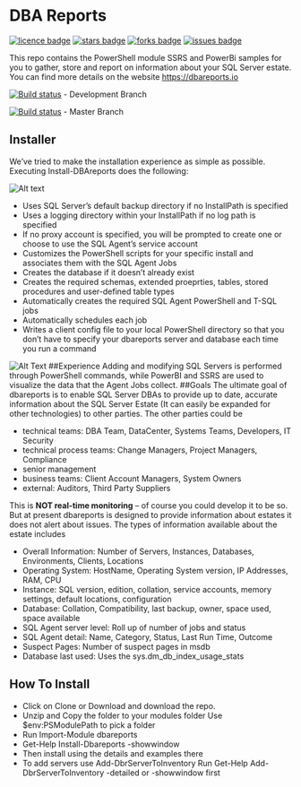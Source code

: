 # DBA Reports
[![licence badge]][licence]
[![stars badge]][stars]
[![forks badge]][forks]
[![issues badge]][issues]

[licence badge]:https://img.shields.io/badge/license-MIT-blue.svg
[stars badge]:https://img.shields.io/github/stars/SQLDBAWithABeard/dbareports.svg
[forks badge]:https://img.shields.io/github/forks/SQLDBAWithABeard/dbareports.svg
[issues badge]:https://img.shields.io/github/issues/SQLDBAWithABeard/dbareports.svg

[licence]:https://github.com/SQLDBAWithABeard/dbareports/blob/master/LICENSE.md
[stars]:https://github.com/SQLDBAWithABeard/dbareports/stargazers
[forks]:https://github.com/SQLDBAWithABeard/dbareports/network
[issues]:https://github.com/SQLDBAWithABeard/dbareports/issues

This repo contains the PowerShell module SSRS and PowerBi samples for you to gather, store and report on information about your SQL Server estate. You can find more details on the website https://dbareports.io 

[![Build status](https://ci.appveyor.com/api/projects/status/4ogcjt7glm5ojd73/branch/development?svg=true)](https://ci.appveyor.com/project/SQLDBAWithABeard/dbareports/branch/development)  - Development Branch 

[![Build status](https://ci.appveyor.com/api/projects/status/4ogcjt7glm5ojd73/branch/master?svg=true)](https://ci.appveyor.com/project/SQLDBAWithABeard/dbareports/branch/master)  - Master Branch 
## Installer
We’ve tried to make the installation experience as simple as possible. Executing Install-DBAreports does the following:

![Alt text](https://dbareports.io/wp-content/uploads/2016/07/installer.png "Installer")

* Uses SQL Server’s default backup directory if no InstallPath is specified
* Uses a logging directory within your InstallPath if no log path is specified
* If no proxy account is specified, you will be prompted to create one or choose to use the SQL Agent’s service account
* Customizes the PowerShell scripts for your specific install and associates them with the SQL Agent Jobs
* Creates the database if it doesn’t already exist
* Creates the required schemas, extended proeprties, tables, stored procedures and user-defined table types
* Automatically creates the required SQL Agent PowerShell and T-SQL jobs
* Automatically schedules each job
* Writes a client config file to your local PowerShell directory so that you don’t have to specify your dbareports server and database each time you run a command

![Alt Text](https://dbareports.io/wp-content/uploads/2016/07/agents-1.png "Agents")
##Experience
Adding and modifying SQL Servers is performed through PowerShell commands, while PowerBI and SSRS are used to visualize the data that the Agent Jobs collect.
##Goals
The ultimate goal of dbareports is to enable SQL Server DBAs to provide up to date, accurate information about the SQL Server Estate (It can easily be expanded for other technologies) to other parties.
The other parties could be
* technical teams: DBA Team, DataCenter, Systems Teams, Developers, IT Security
* technical process teams: Change Managers, Project Managers, Compliance
* senior management
* business teams: Client Account Managers, System Owners
* external: Auditors, Third Party Suppliers

This is **NOT real-time monitoring** – of course you could develop it to be so. But at present dbareports is designed to provide information about estates it does not alert about issues.
The types of information available about the estate includes
* Overall Information: Number of Servers, Instances, Databases, Environments, Clients, Locations
* Operating System: HostName, Operating System version, IP Addresses, RAM, CPU
* Instance: SQL version, edition, collation, service accounts, memory settings, default locations, configuration
* Database: Collation, Compatibility, last backup, owner, space used, space available
* SQL Agent server level: Roll up of number of jobs and status
* SQL Agent detail: Name, Category, Status, Last Run Time, Outcome
* Suspect Pages: Number of suspect pages in msdb
* Database last used: Uses the sys.dm_db_index_usage_stats

## How To Install

* Click on Clone or Download and download the repo.
* Unzip and Copy the folder to your modules folder Use $env:PSModulePath to pick a folder
* Run Import-Module dbareports
* Get-Help Install-Dbareports -showwindow
* Then install using the details and examples there
* To add servers use Add-DbrServerToInventory Run Get-Help Add-DbrServerToInventory -detailed or -showwindow first

